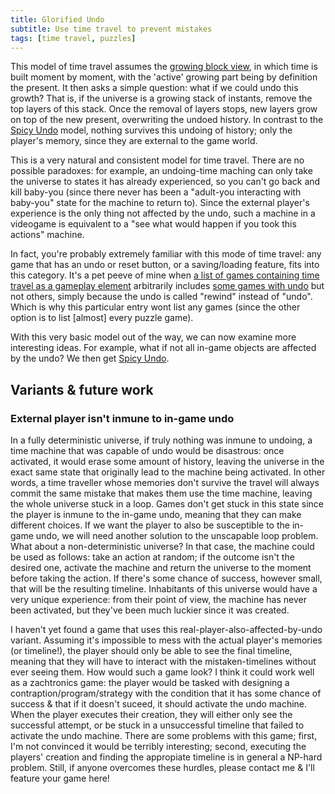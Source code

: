 ```yaml
---
title: Glorified Undo
subtitle: Use time travel to prevent mistakes
tags: [time travel, puzzles]
---
```


This model of time travel assumes the [growing block view](https://en.wikipedia.org/wiki/Growing_block_universe), in which time
is built moment by moment, with the 'active' growing part being by definition the present. It then asks a simple question: what
if we could undo this growth? That is, if the universe is a growing stack of instants, remove the top layers of this stack. Once
the removal of layers stops, new layers grow on top of the new present, overwriting the undoed history. In contrast to the
[Spicy Undo](/time-genres/spicy-undo) model, nothing survives this undoing of history; only the player's memory, since they are external
to the game world.

This is a very natural and consistent model for time travel. There are no possible paradoxes: for example, an undoing-time maching can only
take the universe to states it has already experienced, so you can't go back and kill baby-you (since there never has been a
"adult-you interacting with baby-you" state for the machine to return to). Since the external player's experience is the only
thing not affected by the undo, such a machine in a videogame is equivalent to a "see what would happen if you took this actions" machine.

In fact, you're probably extremely familiar with this mode of time travel: any game that has an undo or reset button, or a saving/loading
feature, fits into this category. It's a pet peeve of mine when [a list of games containing time travel as a gameplay element](https://en.wikipedia.org/wiki/List_of_games_containing_time_travel#Time_travel_as_a_gameplay_element)
arbitrarily includes [some games with undo](https://en.wikipedia.org/wiki/List_of_games_containing_time_travel#:~:text=Historia%20Crux%20system.-,Forza%20Motorsport%203,-2009)
but not others, simply because the undo is called "rewind" instead of "undo". Which is why this particular entry wont list any games
(since the other option is to list [almost] every puzzle game).

With this very basic model out of the way, we can now examine more interesting ideas. For example, what if not all in-game objects
are affected by the undo? We then get [Spicy Undo](/time-genres/spicy-undo).

## Variants & future work

### External player isn't inmune to in-game undo
In a fully deterministic universe, if truly nothing was inmune to undoing, a time machine that was capable of undo would be
disastrous: once activated, it would erase some amount of history, leaving the universe in the exact same state that originally lead
to the machine being activated. In other words, a time traveller whose memories don't survive the travel will always commit the same
mistake that makes them use the time machine, leaving the whole universe stuck in a loop. Games don't get stuck in this state since
the player is inmune to the in-game undo, meaning that they can make different choices. If we want the player to also be susceptible
to the in-game undo, we will need another solution to the unscapable loop problem. What about a non-deterministic universe?
In that case, the machine could be used as follows: take an action at random; if the outcome isn't the desired one, activate the
machine and return the universe to the moment before taking the action. If there's some chance of success, however small, that will be
the resulting timeline. Inhabitants of this universe would have a very unique experience: from their point of view, the machine has
never been activated, but they've been much luckier since it was created.

I haven't yet found a game that uses this real-player-also-affected-by-undo variant. Assuming it's impossible to mess with the actual
player's memories (or timeline!), the player should only be able to see the final timeline, meaning that they will have to interact
with the mistaken-timelines without ever seeing them. How would such a game look? I think it could work well as a zachtronics game:
the player would be tasked with designing a contraption/program/strategy with the condition that it has some chance of success & that
if it doesn't suceed, it should activate the undo machine. When the player executes their creation, they will either only see the
successful attempt, or be stuck in a unsuccessful timeline that failed to activate the undo machine. There are some problems with this
game; first, I'm not convinced it would be terribly interesting; second, executing the players' creation and finding the appropiate
timeline is in general a NP-hard problem. Still, if anyone overcomes these hurdles, please contact me & I'll feature your game here!
